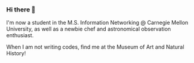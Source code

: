 ### Hi there 👋

I'm now a student in the M.S. Information Networking @ Carnegie Mellon University, as well as a newbie chef and astronomical observation enthusiast. 



<!--START_SECTION:waka-->

<!--END_SECTION:waka-->

When I am not writing codes, find me at the Museum of Art and Natural History!
